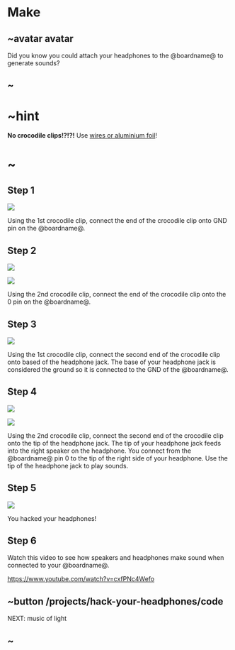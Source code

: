 # Make

## ~avatar avatar

Did you know you could attach your headphones to the @boardname@ to generate sounds?

## ~

# ~hint

**No crocodile clips!?!?!** Use [wires or aluminium foil](/device/foil-circuits)!

# ~

## Step 1

![](/static/mb/lessons/banana-keyboard-1.png)

Using the 1st crocodile clip, connect the end of the crocodile clip onto GND pin on the @boardname@.

## Step 2

![](/static/mb/lessons/banana-keyboard-2.png)

![](/static/mb/lessons/banana-keyboard-3.png)

Using the 2nd crocodile clip, connect the end of the crocodile clip onto the 0 pin on the @boardname@.

## Step 3

![](/static/mb/lessons/banana-keyboard-4.png)

Using the 1st crocodile clip, connect the second end of the crocodile clip onto based of the headphone jack. The base of your headphone jack is considered the ground so it is connected to the GND of the @boardname@.

## Step 4

![](/static/mb/lessons/banana-keyboard-5.png)

![](/static/mb/lessons/hack-your-headphones-1.png)

Using the 2nd crocodile clip, connect the second end of the crocodile clip onto the tip of the headphone jack. The tip of your headphone jack feeds into the right speaker on the headphone. You connect from the @boardname@ pin 0 to the tip of the right side of your headphone. Use the tip of the headphone jack to play sounds.

## Step 5

![](/static/mb/lessons/hack-your-headphones-0.png)

You hacked your headphones!

## Step 6

Watch this video to see how speakers and headphones make sound when connected to your @boardname@.

https://www.youtube.com/watch?v=cxfPNc4Wefo
<br/>

## ~button /projects/hack-your-headphones/code

NEXT: music of light

## ~
